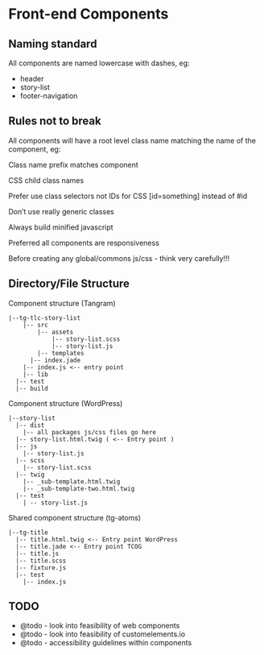 # Front-end Components

## Naming standard ##
All components are named lowercase with dashes, eg:  
* header  
* story-list  
* footer-navigation  

## Rules not to break ##
All components will have a root level class name matching the name of the component, eg:
<div class="story-list"></div>

Class name prefix matches component

CSS child class names
<div class="story-list">
	<div class="story-list_heading-state">
		<a class="story-list_heading_link-state"></a>
	</div>
</div>

Prefer use class selectors not IDs for CSS
[id=something] instead of #id

Don’t use really generic classes

Always build minified javascript

Preferred all components are responsiveness

Before creating any global/commons js/css - think very carefully!!!

## Directory/File Structure ##

Component structure (Tangram)
```
|--tg-tlc-story-list  
    |-- src  
        |-- assets  
            |-- story-list.scss  
            |-- story-list.js  
        |-- templates  
      |-- index.jade  
    |-- index.js <-- entry point  
    |-- lib  
  |-- test  
  |-- build  
```

Component structure (WordPress)
```
|--story-list
  |-- dist
    |-- all packages js/css files go here
  |-- story-list.html.twig ( <-- Entry point )
  |-- js
    |-- story-list.js
  |-- scss
    |-- story-list.scss
  |-- twig
  	|-- _sub-template.html.twig
    |-- _sub-template-two.html.twig 
  |-- test
    | -- story-list.js
```

Shared component structure (tg-atoms)
```
|--tg-title
  |-- title.html.twig <-- Entry point WordPress
  |-- title.jade <-- Entry point TCOG
  |-- title.js
  |-- title.scss
  |-- fixture.js
  |-- test
    |-- index.js
```
  
## TODO ##
* @todo - look into feasibility of web components
* @todo - look into feasibility of customelements.io
* @todo - accessibility guidelines within components
